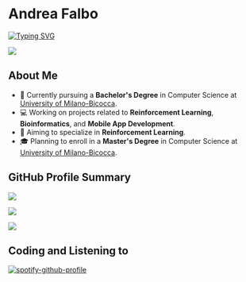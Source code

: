 # Andrea Falbo

<a href="https://git.io/typing-svg"><img src="https://readme-typing-svg.demolab.com?font=Montserrat&duration=2000&pause=&color=F7F6F6&random=false&width=300&height=30&lines=Bachelor's+Degree+Student;AI+%7C+Reinforcement+Learning" alt="Typing SVG" /></a>

<a href="https://github.com/LilQuacky">
    <img src="https://github-stats-alpha.vercel.app/api?username=LilQuacky&cc=22272e&tc=37BCF6&ic=fff&bc=0000">
</a>

## About Me

* 📖 Currently pursuing a **Bachelor's Degree** in Computer Science at [University of Milano-Bicocca](https://www.unimib.it/).
* 💻 Working on projects related to **Reinforcement Learning**, **Bioinformatics**, and **Mobile App Development**.
* 🎯 Aiming to specialize in **Reinforcement Learning**.
* 🎓 Planning to enroll in a **Master's Degree** in Computer Science at [University of Milano-Bicocca](https://www.unimib.it/).


## GitHub Profile Summary

![](http://github-profile-summary-cards.vercel.app/api/cards/profile-details?username=LilQuacky&theme=tokyonight) 

![](http://github-profile-summary-cards.vercel.app/api/cards/repos-per-language?username=LilQuacky&theme=tokyonight) 

![](http://github-profile-summary-cards.vercel.app/api/cards/productive-time?username=LilQuacky&theme=tokyonight)

## Coding and Listening to 
[![spotify-github-profile](https://spotify-github-profile.vercel.app/api/view?uid=21u5wptxwa2zmemsv2q2ja4ia&cover_image=true&theme=novatorem&show_offline=false&background_color=121212&interchange=false&bar_color=2b0b3c&bar_color_cover=true)](https://spotify-github-profile.vercel.app/api/view?uid=21u5wptxwa2zmemsv2q2ja4ia&redirect=true)


